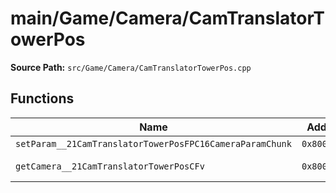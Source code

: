 # main/Game/Camera/CamTranslatorTowerPos

**Source Path:** `src/Game/Camera/CamTranslatorTowerPos.cpp`

## Functions

| Name | Address | Match % |
|------|---------|---------|
| `setParam__21CamTranslatorTowerPosFPC16CameraParamChunk` | `0x80093A48` | :x: (0.0%) |
| `getCamera__21CamTranslatorTowerPosCFv` | `0x80093AFC` | :white_check_mark: (100.0%) |